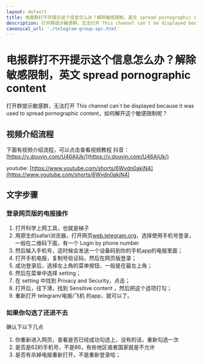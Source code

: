 ```yaml
---
layout: default
title: 电报群打不开提示这个信息怎么办？解除敏感限制，英文 spread pornographic content
description: 打开群提示敏感群，无法打开 This channel can`t be displayed because it was used to spread pornographic content，如何解开这个敏感限制呢？
canonical_url: './telegram-group-spc.html'
---
```

# 电报群打不开提示这个信息怎么办？解除敏感限制，英文 spread pornographic content

打开群提示敏感群，无法打开 This channel can`t be displayed because it was used to spread pornographic content，如何解开这个敏感限制呢？

## 视频介绍流程
下面有视频介绍流程，可以点击查看视频教程
抖音：[https://v.douyin.com/U46AjUk/](https://v.douyin.com/U46AjUk/)

youtube: [https://www.youtube.com/shorts/6Wvdn0akiN4](https://www.youtube.com/shorts/6Wvdn0akiN4)

## 文字步骤
### 登录网页版的电报操作
1. 打开科学上网工具，也就是梯子
2. 用原生的safari浏览器，打开网页[web.telegram.org](https://web.telegram.org)，选择使用手机号登录，一般在二维码下面，有一个 Login by phone number
3. 然后输入手机号，这时候会发送一个设备码到你的手机app的电报里面；
4. 打开手机电报，复制号验证码，然后在网页版登录；
5. 成功登录后，选择左上角的菜单按钮，一般是在最左上角；
6. 然后在菜单中选择 setting；
7. 在 setting 中找到 Privacy and Security，点击；
8. 打开后，往下滑，找到 Sensitive content ，然后把这个选项打勾；
9. 重新打开 telegram/电报/飞机 的app，就可以了。

### 如果你勾选了还进不去
确认下以下几点
1. 你重新进入网页，查看是否已经成功勾选上，没有的话，重新勾选一次
2. 是否是62的手机号，不是86，有些地区或者国家就是不允许
3. 是否有杀掉电报重新打开，不是重新登录哈；
